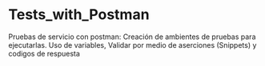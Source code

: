 # Tests_with_Postman
Pruebas de servicio con postman:
Creación de ambientes de pruebas para ejecutarlas.
Uso de variables,
Validar por medio de aserciones (Snippets) y codigos de respuesta
